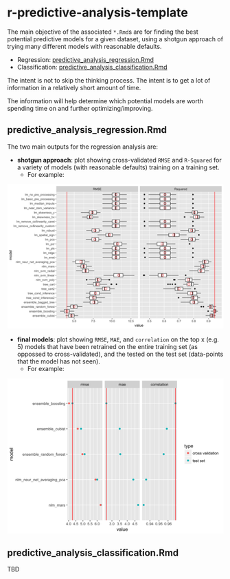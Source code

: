 # r-predictive-analysis-template

The main objective of the associated `*.Rmd`s are for finding the best potential predictive models for a given dataset, using a shotgun approach of trying many different models with reasonable defaults.

- Regression: [predictive_analysis_regression.Rmd](./predictive_analysis_regression.Rmd)
- Classification: [predictive_analysis_classification.Rmd](./predictive_analysis_classification.Rmd)

The intent is not to skip the thinking process. The intent is to get a lot of information in a relatively short amount of time.

The information will help determine which potential models are worth spending time on and further optimizing/improving.

## predictive_analysis_regression.Rmd

The two main outputs for the regression analysis are:

- **shotgun approach**: plot showing cross-validated `RMSE` and `R-Squared` for a variety of models (with reasonable defaults) training on a training set.
	- For example:

![spot_check](./predictive_analysis_regression_files/figure-markdown_github/resamples_regression-1.png)

- **final models**: plot showing `RMSE`, `MAE`, and `correlation` on the top x (e.g. 5) models that have been retrained on the entire training set (as oppossed to cross-validated), and the tested on the test set (data-points that the model has not seen).
	- For example:

![final_models](./predictive_analysis_regression_files/figure-markdown_github/determine_best_models-32.png)

## predictive_analysis_classification.Rmd

TBD
